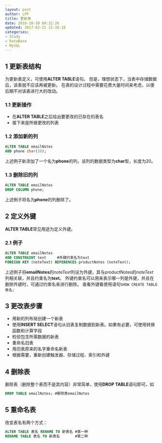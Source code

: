 ```yaml
---
layout: post
author: LPF
title: 更新表
date: 2016-10-30 09:32:26
updated: 2017-02-21 15:16:16
categories:
- Study
- DataBase
- MySQL
---
```


## 1 更新表结构

为更新表定义，可使用**ALTER TABLE**语句。
但是，理想状态下，当表中存储数据后，该表就不应该再被更新。
在表的设计过程中需要花费大量时间来考虑，以便后期不对该表进行大的改动。

### 1.1 更新操作

- 在**ALTER TABLE**之后给出要更改的已存在的表名
- 接下来是所做更改的列表

### 1.2 添加新的列

```SQL
ALTER TABLE emailNotes
ADD phone char(20);     
```

上述例子新添加了一个名为**phone**的列，该列的数据类型为**char**型，长度为20。

### 1.3 删除旧的列

```SQL
ALTER TABLE emailNotes
DROP COLUMN phone;
```

上述例子将名为**phone**的列删除了。

## 2 定义外键

**ALTER TABLE**常见用途为定义外键。

### 2.1 例子

```SQL
ALTER TABLE emailNotes
ADD CONSTRAINT text     #外键约束名为text
FOREIGN KEY (noteText) REFERENCES productNotes (noteText);
```

上述例子将**emailNotes**的*noteText*列设为外键，其与productNotes的*noteText*列相关联，并且约束名为**text**。
外键约束名可以用来表示哪一列是外键，并且在删除外键时，可通过约束名来进行删除。
查看外键看使用语句`SHOW CREATE TABLE 表名;`

## 3 更改表步骤

- 用新的列布局创建一个新表
- 使用**INSERT SELECT**语句从旧表复制数据到新表。如果有必要，可使用转换函数和计算字段
- 检验包含所需数据的新表
- 重命名旧表 
- 用旧表原来的名字重命名新表 
- 根据需要，重新创建触发器、存储过程、索引和外键

## 4 删除表

删除表（删除整个表而不是其内容）非常简单，使用**DROP TABLE**语句即可，如

```SQL
DROP TABLE emailNotes; #删除表emailNotes
```

## 5 重命名表

改变表名有两个方式：

```SQL
ALTER TABLE 表名 RENAME TO 新表名 #第一种
RENAME TABLE 表名 TO 新表名       #第二种
```